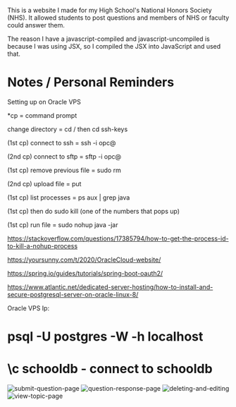 This is a website I made for my High School's National Honors Society (NHS). It allowed students to post questions and members of NHS or faculty could answer them.

The reason I have a javascript-compiled and javascript-uncompiled is because I was using JSX, so I compiled the JSX into JavaScript and used that.

# Notes / Personal Reminders

Setting up on Oracle VPS

*cp = command prompt

change directory = cd / then cd ssh-keys

(1st cp) connect to ssh =  ssh -i <key-file> opc@<ip>

(2nd cp) connect to sftp =  sftp -i <key-file> opc@<ip>

(1st cp) remove previous file = sudo rm <file name>

(2nd cp) upload file = put <jar file>

(1st cp) list processes = ps aux | grep java

(1st cp) then do sudo kill <id> (one of the numbers that pops up)

(1st cp) run file = sudo nohup java -jar <jar file>

https://stackoverflow.com/questions/17385794/how-to-get-the-process-id-to-kill-a-nohup-process

https://yoursunny.com/t/2020/OracleCloud-website/

https://spring.io/guides/tutorials/spring-boot-oauth2/

https://www.atlantic.net/dedicated-server-hosting/how-to-install-and-secure-postgresql-server-on-oracle-linux-8/

Oracle VPS Ip: <IP>

# psql -U postgres -W  -h localhost
# \c schooldb - connect to schooldb

![submit-question-page](https://github.com/user-attachments/assets/221a2f12-300c-4554-8b69-b854b0ec06e7)
![question-response-page](https://github.com/user-attachments/assets/0ecfaf92-2bb6-4db1-af2f-e53dcc1a117f)
![deleting-and-editing](https://github.com/user-attachments/assets/bb84899d-2440-489d-ad0a-dfbf4998af04)
![view-topic-page](https://github.com/user-attachments/assets/1a220edc-65f4-4e0f-b3ca-2af915a9bab7)
